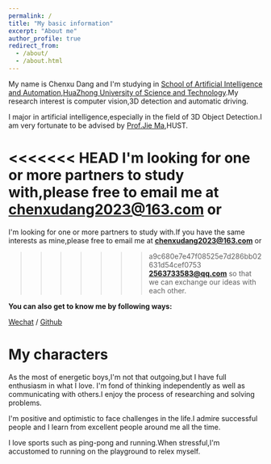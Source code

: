 ```yaml
---
permalink: /
title: "My basic information"
excerpt: "About me"
author_profile: true
redirect_from: 
  - /about/
  - /about.html
---
```

My name is Chenxu Dang and I'm studying in [School of Artificial Intelligence and Automation](http://aia.hust.edu.cn/),[HuaZhong University of
Science and Technology](https://www.hust.edu.cn/).My research interest is computer vision,3D detection and automatic
driving.

I major in artificial intelligence,especially in the field of 3D Object Detection.I am very fortunate to be advised by [Prof.Jie Ma](http://faculty.hust.edu.cn/majie/zh_CN/index/1491001/list/index.htm),HUST.

<<<<<<< HEAD
I'm looking for one or more partners to study with,please free to email me at **chenxudang2023@163.com** or 
=======
I'm looking for one or more partners to study with.If you have the same interests as mine,please free to email me at **chenxudang2023@163.com** or 
>>>>>>> a9c680e7e47f08525e7d286bb02631d54cef0753
**2563733583@qq.com** so that we can exchange our ideas with each other.

**You can also get to know me by following ways:**

[Wechat](images/wechat.png) / [Github](https://github.com/MSunDYY)

My characters
========
As the most of energetic boys,I'm not that outgoing,but I have full enthusiasm in what I love.
I'm fond of thinking independently as well as communicating with others.I enjoy the process of researching 
and solving problems.

I'm positive and optimistic to face challenges in the life.I admire successful people and I learn from excellent people
around me all the time.

I love sports such as ping-pong and running.When stressful,I'm accustomed to running on the playground to relex myself.

